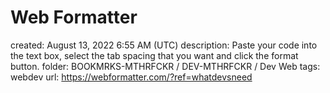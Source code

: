 # Web Formatter

created: August 13, 2022 6:55 AM (UTC)
description: Paste your code into the text box, select the tab spacing that you want and click the format button.
folder: BOOKMRKS-MTHRFCKR / DEV-MTHRFCKR / Dev Web
tags: webdev
url: https://webformatter.com/?ref=whatdevsneed